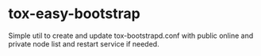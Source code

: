 # tox-easy-bootstrap

Simple util to create and update tox-bootstrapd.conf with public online and private node list and restart service if needed.
